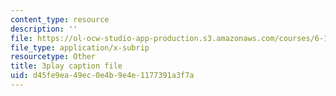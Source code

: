 ```yaml
---
content_type: resource
description: ''
file: https://ol-ocw-studio-app-production.s3.amazonaws.com/courses/6-172-performance-engineering-of-software-systems-fall-2018/d45fe9ea49ec0e4b9e4e1177391a3f7a_6I26_r1BKd8.srt
file_type: application/x-subrip
resourcetype: Other
title: 3play caption file
uid: d45fe9ea-49ec-0e4b-9e4e-1177391a3f7a
---
```

